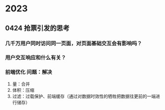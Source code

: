# 2023

## 0424 抢票引发的思考

### 几千万用户同时访问同一页面，对页面基础交互会有影响吗？

### 用户交互响应和什么有关？

### 前端优化  问题：解决

1. 量：合并
2. 体积：压缩
3. 过滤：过载保护、前端缓存（通过对数据时效性的牺牲把数据往更前的一端进行储存）

